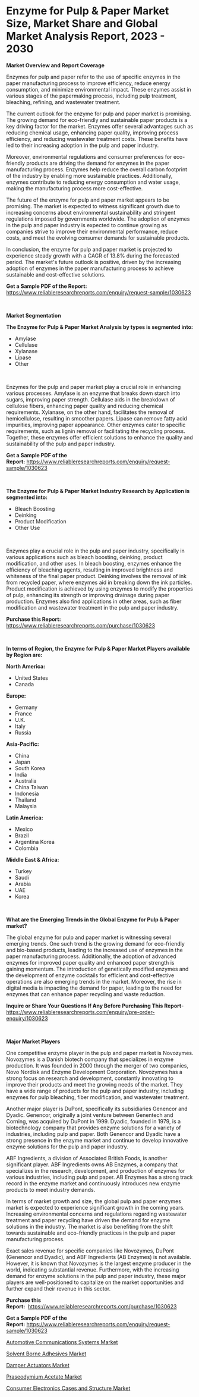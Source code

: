 <p><h1>Enzyme for Pulp & Paper Market Size, Market Share and Global Market Analysis Report, 2023 - 2030</h1></p><p><strong>Market Overview and Report Coverage</strong></p>
<p><p>Enzymes for pulp and paper refer to the use of specific enzymes in the paper manufacturing process to improve efficiency, reduce energy consumption, and minimize environmental impact. These enzymes assist in various stages of the papermaking process, including pulp treatment, bleaching, refining, and wastewater treatment.</p><p>The current outlook for the enzyme for pulp and paper market is promising. The growing demand for eco-friendly and sustainable paper products is a key driving factor for the market. Enzymes offer several advantages such as reducing chemical usage, enhancing paper quality, improving process efficiency, and reducing wastewater treatment costs. These benefits have led to their increasing adoption in the pulp and paper industry.</p><p>Moreover, environmental regulations and consumer preferences for eco-friendly products are driving the demand for enzymes in the paper manufacturing process. Enzymes help reduce the overall carbon footprint of the industry by enabling more sustainable practices. Additionally, enzymes contribute to reducing energy consumption and water usage, making the manufacturing process more cost-effective.</p><p>The future of the enzyme for pulp and paper market appears to be promising. The market is expected to witness significant growth due to increasing concerns about environmental sustainability and stringent regulations imposed by governments worldwide. The adoption of enzymes in the pulp and paper industry is expected to continue growing as companies strive to improve their environmental performance, reduce costs, and meet the evolving consumer demands for sustainable products.</p><p>In conclusion, the enzyme for pulp and paper market is projected to experience steady growth with a CAGR of 13.8% during the forecasted period. The market's future outlook is positive, driven by the increasing adoption of enzymes in the paper manufacturing process to achieve sustainable and cost-effective solutions.</p></p>
<p><strong>Get a Sample PDF of the Report:</strong> <a href="https://www.reliableresearchreports.com/enquiry/request-sample/1030623">https://www.reliableresearchreports.com/enquiry/request-sample/1030623</a></p>
<p>&nbsp;</p>
<p><strong>Market Segmentation</strong></p>
<p><strong>The Enzyme for Pulp & Paper Market Analysis by types is segmented into:</strong></p>
<p><ul><li>Amylase</li><li>Cellulase</li><li>Xylanase</li><li>Lipase</li><li>Other</li></ul></p>
<p>&nbsp;</p>
<p><p>Enzymes for the pulp and paper market play a crucial role in enhancing various processes. Amylase is an enzyme that breaks down starch into sugars, improving paper strength. Cellulase aids in the breakdown of cellulose fibers, enhancing paper quality and reducing chemical requirements. Xylanase, on the other hand, facilitates the removal of hemicellulose, resulting in smoother papers. Lipase can remove fatty acid impurities, improving paper appearance. Other enzymes cater to specific requirements, such as lignin removal or facilitating the recycling process. Together, these enzymes offer efficient solutions to enhance the quality and sustainability of the pulp and paper industry.</p></p>
<p><strong>Get a Sample PDF of the Report:</strong>&nbsp;<a href="https://www.reliableresearchreports.com/enquiry/request-sample/1030623">https://www.reliableresearchreports.com/enquiry/request-sample/1030623</a></p>
<p>&nbsp;</p>
<p><strong>The Enzyme for Pulp & Paper Market Industry Research by Application is segmented into:</strong></p>
<p><ul><li>Bleach Boosting</li><li>Deinking</li><li>Product Modification</li><li>Other Use</li></ul></p>
<p>&nbsp;</p>
<p><p>Enzymes play a crucial role in the pulp and paper industry, specifically in various applications such as bleach boosting, deinking, product modification, and other uses. In bleach boosting, enzymes enhance the efficiency of bleaching agents, resulting in improved brightness and whiteness of the final paper product. Deinking involves the removal of ink from recycled paper, where enzymes aid in breaking down the ink particles. Product modification is achieved by using enzymes to modify the properties of pulp, enhancing its strength or improving drainage during paper production. Enzymes also find applications in other areas, such as fiber modification and wastewater treatment in the pulp and paper industry.</p></p>
<p><strong>Purchase this Report:</strong>&nbsp; <a href="https://www.reliableresearchreports.com/purchase/1030623">https://www.reliableresearchreports.com/purchase/1030623</a></p>
<p>&nbsp;</p>
<p><strong>In terms of Region, the Enzyme for Pulp & Paper Market Players available by Region are:</strong></p>
<p>
    <p> <strong> North America: </strong>
        <ul>
            <li>United States</li>
            <li>Canada</li>
        </ul>
        </p> 
    <p> <strong> Europe: </strong>
        <ul>
            <li>Germany</li>
            <li>France</li>
            <li>U.K.</li>
            <li>Italy</li>
            <li>Russia</li>
        </ul>
        </p> 
    <p> <strong> Asia-Pacific: </strong>
        <ul>
            <li>China</li>
            <li>Japan</li>
            <li>South Korea</li>
            <li>India</li>
            <li>Australia</li>
            <li>China Taiwan</li>
            <li>Indonesia</li>
            <li>Thailand</li>
            <li>Malaysia</li>
        </ul>
        </p> 
    <p> <strong> Latin America: </strong>
        <ul>
            <li>Mexico</li>
            <li>Brazil</li>
            <li>Argentina Korea</li>
            <li>Colombia</li>
        </ul>
        </p> 
    <p> <strong> Middle East & Africa: </strong>
        <ul>
            <li>Turkey</li>
            <li>Saudi</li>
            <li>Arabia</li>
            <li>UAE</li>
            <li>Korea</li>
        </ul>
    </p>
    </p>
<p>&nbsp;</p>
<p><strong>What are the Emerging Trends in the Global Enzyme for Pulp & Paper market?</strong></p>
<p><p>The global enzyme for pulp and paper market is witnessing several emerging trends. One such trend is the growing demand for eco-friendly and bio-based products, leading to the increased use of enzymes in the paper manufacturing process. Additionally, the adoption of advanced enzymes for improved paper quality and enhanced paper strength is gaining momentum. The introduction of genetically modified enzymes and the development of enzyme cocktails for efficient and cost-effective operations are also emerging trends in the market. Moreover, the rise in digital media is impacting the demand for paper, leading to the need for enzymes that can enhance paper recycling and waste reduction.</p></p>
<p><strong>Inquire or Share Your Questions If Any Before Purchasing This Report</strong>- <a href="https://www.reliableresearchreports.com/enquiry/pre-order-enquiry/1030623">https://www.reliableresearchreports.com/enquiry/pre-order-enquiry/1030623</a></p>
<p>&nbsp;</p>
<p><strong>Major Market Players</strong></p>
<p><p>One competitive enzyme player in the pulp and paper market is Novozymes. Novozymes is a Danish biotech company that specializes in enzyme production. It was founded in 2000 through the merger of two companies, Novo Nordisk and Enzyme Development Corporation. Novozymes has a strong focus on research and development, constantly innovating to improve their products and meet the growing needs of the market. They have a wide range of products for the pulp and paper industry, including enzymes for pulp bleaching, fiber modification, and wastewater treatment.</p><p>Another major player is DuPont, specifically its subsidiaries Genencor and Dyadic. Genencor, originally a joint venture between Genentech and Corning, was acquired by DuPont in 1999. Dyadic, founded in 1979, is a biotechnology company that provides enzyme solutions for a variety of industries, including pulp and paper. Both Genencor and Dyadic have a strong presence in the enzyme market and continue to develop innovative enzyme solutions for the pulp and paper industry.</p><p>ABF Ingredients, a division of Associated British Foods, is another significant player. ABF Ingredients owns AB Enzymes, a company that specializes in the research, development, and production of enzymes for various industries, including pulp and paper. AB Enzymes has a strong track record in the enzyme market and continuously introduces new enzyme products to meet industry demands.</p><p>In terms of market growth and size, the global pulp and paper enzymes market is expected to experience significant growth in the coming years. Increasing environmental concerns and regulations regarding wastewater treatment and paper recycling have driven the demand for enzyme solutions in the industry. The market is also benefiting from the shift towards sustainable and eco-friendly practices in the pulp and paper manufacturing process.</p><p>Exact sales revenue for specific companies like Novozymes, DuPont (Genencor and Dyadic), and ABF Ingredients (AB Enzymes) is not available. However, it is known that Novozymes is the largest enzyme producer in the world, indicating substantial revenue. Furthermore, with the increasing demand for enzyme solutions in the pulp and paper industry, these major players are well-positioned to capitalize on the market opportunities and further expand their revenue in this sector.</p></p>
<p><strong>Purchase this Report:</strong>&nbsp;&nbsp;<a href="https://www.reliableresearchreports.com/purchase/1030623">https://www.reliableresearchreports.com/purchase/1030623</a></p>
<p></p>
<p><strong>Get a Sample PDF of the Report:</strong>&nbsp;<a href="https://www.reliableresearchreports.com/enquiry/request-sample/1030623">https://www.reliableresearchreports.com/enquiry/request-sample/1030623</a></p>
<p><p><a href="https://issuu.com/reportprime-2/docs/automotive-communications-systems-market-size-2030?fr=xKAE9_zU1NQ">Automotive Communications Systems Market</a></p><p><a href="https://medium.com/@ashleyhills1920/solvent-borne-adhesives-market-size-growth-forecast-2023-2030-4e3033d48608">Solvent Borne Adhesives Market</a></p><p><a href="https://github.com/RoccoManning/Market-Research-Report-List-1/blob/main/damper-actuators-market.md">Damper Actuators Market</a></p><p><a href="https://www.linkedin.com/pulse/praseodymium-acetate-market-size-2023-2030-global-industrial-mz6ye/">Praseodymium Acetate Market</a></p><p><a href="https://www.reportprime.com/consumer-electronics-cases-and-structure-r11393">Consumer Electronics Cases and Structure Market</a></p></p>
